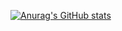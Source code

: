 [![Anurag's GitHub stats](https://github-readme-stats.vercel.app/api?username=ogh725&show_icons=true&theme=great-gatsby)
](https://github.com/anuraghazra/github-readme-stats)